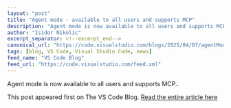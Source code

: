```yaml
---
layout: "post"
title: "Agent mode - available to all users and supports MCP"
description: "Agent mode is now available to all users and supports MCP.."
author: "Isidor Nikolic"
excerpt_separator: <!--excerpt_end-->
canonical_url: "https://code.visualstudio.com/blogs/2025/04/07/agentMode"
tags: [blog, VS Code, Visual Studio Code, news]
feed_name: "VS Code Blog"
feed_url: "https://code.visualstudio.com/feed.xml"
---
```


Agent mode is now available to all users and supports MCP..<!--excerpt_end-->

This post appeared first on The VS Code Blog. [Read the entire article here](https://code.visualstudio.com/blogs/2025/04/07/agentMode)
